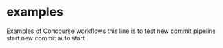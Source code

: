 # examples
Examples of Concourse workflows
this line is to test new commit pipeline start
new commit auto start 
